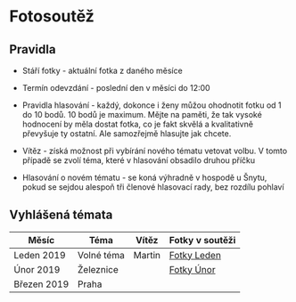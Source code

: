 # Fotosoutěž

## Pravidla

* Stáří fotky - aktuální fotka z daného měsíce
* Termín odevzdání - poslední den v měsíci do 12:00 
* Pravidla hlasování - každý, dokonce i ženy můžou ohodnotit fotku od 1 do 10 bodů. 10 bodů je maximum.
Mějte na paměti, že tak vysoké hodnocení by měla dostat fotka, co je fakt skvělá a kvalitativně převyšuje ty ostatní. 
Ale samozřejmě hlasujte jak chcete. 

* Vítěz - získá možnost při vybírání nového tématu vetovat volbu. V tomto případě se zvolí téma, které v hlasování
obsadilo druhou příčku

* Hlasování o novém tématu - se koná výhradně v hospodě u Šnytu, pokud se sejdou alespoň tři členové hlasovací rady, bez rozdílu pohlaví  

## Vyhlášená témata

| Měsíc          | Téma              | Vítěz          | Fotky v soutěži |
| -------------- | ----------------- | -------------- | ----------------|
| Leden 2019     | Volné téma        | Martin         | [Fotky Leden](https://photos.app.goo.gl/d9fevsq2aSTjqTtv7) |
| Únor 2019      | Železnice         |                | [Fotky Únor](https://photos.app.goo.gl/DDuN4AwvVKJLDAXG8) |
| Březen 2019    | Praha             |                | |
